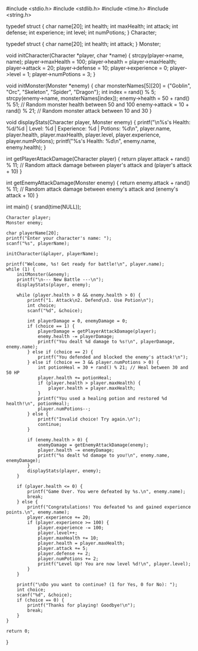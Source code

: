 #include <stdio.h>
#include <stdlib.h>
#include <time.h>
#include <string.h>

typedef struct {
    char name[20];
    int health;
    int maxHealth;
    int attack;
    int defense;
    int experience;
    int level;
    int numPotions;
} Character;

typedef struct {
    char name[20];
    int health;
    int attack;
} Monster;

void initCharacter(Character *player, char *name) {
    strcpy(player->name, name);
    player->maxHealth = 100;
    player->health = player->maxHealth;
    player->attack = 20;
    player->defense = 10;
    player->experience = 0;
    player->level = 1;
    player->numPotions = 3;
}

void initMonster(Monster *enemy) {
    char monsterNames[5][20] = {"Goblin", "Orc", "Skeleton", "Spider", "Dragon"};
    int index = rand() % 5;
    strcpy(enemy->name, monsterNames[index]);
    enemy->health = 50 + rand() % 51; // Random monster health between 50 and 100
    enemy->attack = 10 + rand() % 21; // Random monster attack between 10 and 30
}

void displayStats(Character player, Monster enemy) {
    printf("\n%s's Health: %d/%d | Level: %d | Experience: %d | Potions: %d\n", player.name, player.health, player.maxHealth, player.level, player.experience, player.numPotions);
    printf("%s's Health: %d\n", enemy.name, enemy.health);
}

int getPlayerAttackDamage(Character player) {
    return player.attack + rand() % 11; // Random attack damage between player's attack and (player's attack + 10)
}

int getEnemyAttackDamage(Monster enemy) {
    return enemy.attack + rand() % 11; // Random attack damage between enemy's attack and (enemy's attack + 10)
}

int main() {
    srand(time(NULL));

    Character player;
    Monster enemy;

    char playerName[20];
    printf("Enter your character's name: ");
    scanf("%s", playerName);

    initCharacter(&player, playerName);

    printf("Welcome, %s! Get ready for battle!\n", player.name);
    while (1) {
        initMonster(&enemy);
        printf("\n--- New Battle ---\n");
        displayStats(player, enemy);

        while (player.health > 0 && enemy.health > 0) {
            printf("1. Attack\n2. Defend\n3. Use Potion\n");
            int choice;
            scanf("%d", &choice);

            int playerDamage = 0, enemyDamage = 0;
            if (choice == 1) {
                playerDamage = getPlayerAttackDamage(player);
                enemy.health -= playerDamage;
                printf("You dealt %d damage to %s!\n", playerDamage, enemy.name);
            } else if (choice == 2) {
                printf("You defended and blocked the enemy's attack!\n");
            } else if (choice == 3 && player.numPotions > 0) {
                int potionHeal = 30 + rand() % 21; // Heal between 30 and 50 HP
                player.health += potionHeal;
                if (player.health > player.maxHealth) {
                    player.health = player.maxHealth;
                }
                printf("You used a healing potion and restored %d health!\n", potionHeal);
                player.numPotions--;
            } else {
                printf("Invalid choice! Try again.\n");
                continue;
            }

            if (enemy.health > 0) {
                enemyDamage = getEnemyAttackDamage(enemy);
                player.health -= enemyDamage;
                printf("%s dealt %d damage to you!\n", enemy.name, enemyDamage);
            }
            displayStats(player, enemy);
        }

        if (player.health <= 0) {
            printf("Game Over. You were defeated by %s.\n", enemy.name);
            break;
        } else {
            printf("Congratulations! You defeated %s and gained experience points.\n", enemy.name);
            player.experience += 20;
            if (player.experience >= 100) {
                player.experience -= 100;
                player.level++;
                player.maxHealth += 10;
                player.health = player.maxHealth;
                player.attack += 5;
                player.defense += 2;
                player.numPotions += 2;
                printf("Level Up! You are now level %d!\n", player.level);
            }
        }

        printf("\nDo you want to continue? (1 for Yes, 0 for No): ");
        int choice;
        scanf("%d", &choice);
        if (choice == 0) {
            printf("Thanks for playing! Goodbye!\n");
            break;
        }
    }

    return 0;
}

